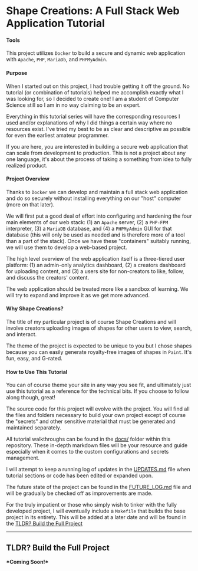 # Shape Creations: A Full Stack Web Application Tutorial

#### Tools
This project utilizes `Docker` to build a secure and dynamic web application with `Apache`, `PHP`, `MariaDb`, and `PHPMyAdmin`. 

#### Purpose
When I started out on this project, I had trouble getting it off the ground. No tutorial (or combination of tutorials) helped me accomplish exactly what I was looking for, so I decided to create one! I am a student of Computer Science still so I am in no way claiming to be an expert. 

Everything in this tutorial series will have the corresponding resources I used and/or explanations of why I did things a certain way where no resources exist. I've tried my best to be as clear and descriptive as possible for even the earliest amateur programmer. 

If you are here, you are interested in building a secure web application that can scale from development to production. This is not a project about any one language, it's about the process of taking a something from idea to fully realized product.

#### Project Overview
Thanks to `Docker` we can develop and maintain a full stack web application and do so securely without installing everything on our "host" computer (more on that later).

We will first put a good deal of effort into configuring and hardening the four main elements of our web stack: (1) an `Apache` server, (2) a `PHP-FPM` interpreter, (3) a `MariaDB` database, and (4) a `PHPMyAdmin` GUI for that database (this will only be used as needed and is therefore more of a tool than a part of the stack). Once we have these "containers" suitably running, we will use them to develop a web-based project.

The high level overview of the web application itself is a three-tiered user platform: (1) an admin-only analytics dashboard, (2) a creators dashboard for uploading content, and (3) a users site for non-creators to like, follow, and discuss the creators' content. 

The web application should be treated more like a sandbox of learning. We will try to expand and improve it as we get more advanced. 

#### Why Shape Creations?
The title of my particular project is of course Shape Creations and will involve creators uploading images of shapes for other users to view, search, and interact. 

The theme of the project is expected to be unique to you but I chose shapes because you can easily generate royalty-free images of shapes in `Paint`. It's fun, easy, and G-rated.

#### How to Use This Tutorial

You can of course theme your site in any way you see fit, and ultimately just use this tutorial as a reference for the technical bits. If you choose to follow along though, great! 

The source code for this project will evolve with the project. You will find all the files and folders necessary to build your own project except of course the "secrets" and other sensitive material that must be generated and maintained separately.

All tutorial walkthroughs can be found in the [docs/](./docs/) folder within this repository. These in-depth markdown files will be your resource and guide especially when it comes to the custom configurations and secrets management. 

I will attempt to keep a running log of updates in the [UPDATES.md](UPDATES.md) file when tutorial sections or code has been edited or expanded upon.

The future state of the project can be found in the [FUTURE_LOG.md](FUTURE_LOG.md) file and will be gradually be checked off as improvements are made. 

For the truly impatient or those who simply wish to tinker with the fully developed project, I will eventually include a `Makefile` that builds the base project in its entirety. This will be added at a later date and will be found in the [TLDR? Build the Full Project](README.md#tldr-build-the-full-project)

---

## TLDR? Build the Full Project

**\*Coming Soon!\***